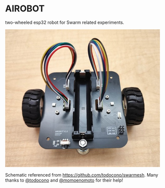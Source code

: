 # AIROBOT

two-wheeled esp32 robot for Swarm related experiments.


![AIROB v1](docs\AIROBOT_v1.jpg)

Schematic referenced from https://github.com/todocono/swarmesh. Many thanks to
[@todocono](https://github.com/todocono) and [@momoenomoto](https://github.com/momoenomoto)
for their help!